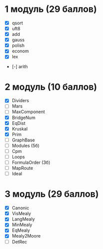 # 1 модуль (29 баллов)

- [X] qsort
- [X] uft8
- [X] add
- [X] gauss
- [X] polish
- [X] econom
- [X] lex
- [-] arith

# 2 модуль (10 баллов)

- [X] Dividers
- [ ] Mars
- [ ] MaxComponent
- [X] BridgeNum
- [X] EqDist
- [X] Kruskal
- [X] Prim
- [ ] GraphBase
- [ ] Modules (5б)
- [ ] Cpm
- [ ] Loops
- [ ] FormulaOrder (3б)
- [ ] MapRoute
- [ ] Ideal

# 3 модуль (29 баллов)

- [X]  Canonic
- [X]  VisMealy
- [X]  LangMealy
- [X]  MinMealy
- [X]  EqMealy
- [X]  Mealy2Moore
- [ ]  DetRec